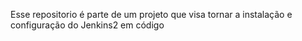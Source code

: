 Esse repositorio é parte de um projeto que visa tornar a instalação e configuração do Jenkins2 em código
